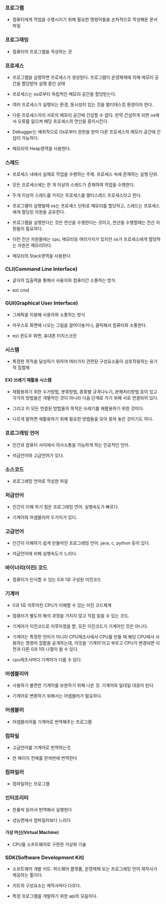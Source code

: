 ### 프로그램

* 컴퓨터에게 작업을 수행시키기 위해 필요한 명령어들을 순차적으로 작성해둔 문서파일

### 프로그래밍

* 컴퓨터의 프로그램을 작성하는 것

### 프로세스 

* 프로그램을 실행하면 프로세스가 생성된다. 프로그램이 운영체제에 의해 메모리 공간을 할당받아 실행 중인 상태

* 프로세스는 os로부터 독립적인 메모리 공간을 할당받는다.

* 여러 프로세스가 실행되는 환경, 동시성이 있는 것을 멀티태스킹 환경이라 한다.

* 다른 프로세스끼리 서로의 메모리 공간에 간섭할 수 없다. 만약 간섭하게 되면 os에서 오류를 일으켜 해당 프로세스의 연산을 중지시킨다.

* Debugger는 예외적으로 Os로부터 권한을 받아 다른 프로세스의 메모리 공간에 간섭이 가능하다.

* 메모리의 Heap영역을 사용한다.

### 스레드 

* 프로세스 내에서 실제로 작업을 수행하는 주체. 프로세스 속에 존재하는 실행 단위.

* 모든 프로세스에는 한 개 이상의 스레드가 존재하여 작업을 수행한다.

* 두개 이상의 스레드를 가지는 프로세스를 멀티스레드 프로세스라고 한다.

* 프로그램이 실행될때 os는 프로세스 단위로 메모리를 할당하고, 스레드는 프로세스에게 할당된 자원을 공유한다.

* 프로그램을 실행한다는 것은 연산을 수행한다는 것이고, 연산을 수행할때는 전산 자원들이 필요하다.

* 이런 전산 자원들에는 cpu, 메모리등 여러가지가 있지만 os가 프로세스에게 할당하는 자원은 메모리이다.

* 메모리의 Stack영역을 사용한다.

### CLI(Command Line Interface)

* 글자의 입출력을 통해서 사용자와 컴퓨터간 소통하는 방식

* ex) cmd

### GUI(Graphical User Interface)

* 그래픽을 이용해 사용자와 소통하는 방식

* 마우스로 화면에 나오는 그림을 끌어다놓거나, 클릭해서 컴퓨터와 소통한다.

* ex) 윈도우 화면, 휴대폰 터치스크린

### 시스템

* 특정한 목적을 달성하기 위하여 여러가지 관련된 구성요소들이 상호작용하는 유기적 집합체

#### EX) 쓰레기 재활용 시스템 

* 재활용하기 위한 수거방법, 분류방법, 종류별 규격나누기, 분해처리방법 등이 있고 각각의 방법들은 개별적인 것이 아니라 다음 단계로 가기 위해 서로 연결되어 있다.

* 그리고 이 모든 연결된 방법들의 목적은 쓰레기를 재활용하기 위한 것이다. 

* 다르게 말하면 재활용하기 위해 필요한 방법들을 모아 뭉쳐 놓은 것이기도 하다.

### 프로그래밍 언어 

* 인간과 컴퓨터 사이에서 의사소통을 가능하게 하는 인공적인 언어.

* 저급언어와 고급언어가 있다.

### 소스코드 

* 프로그래밍 언어로 작성한 파일

### 저급언어 

* 인간이 이해 하기 힘든 프로그래밍 언어. 실행속도가 빠르다.

* 기계어와 어셈블리어 두가지가 있다.

### 고급언어 

* 인간이 이해하기 쉽게 만들어진 프로그래밍 언어. java, c, python 등이 있다.

* 저급언어에 비해 실행속도가 느리다.

### 바이너리(이진) 코드 

* 컴퓨터가 인식할 수 있는 0과 1로 구성된 이진코드

### 기계어 

* 0과 1로 이루어진 CPU가 이해할 수 있는 이진 코드체계

* 컴퓨터가 별도의 해석 과정을 거치지 않고 직접 읽을 수 있는 코드.

* 기계어가 이진코드로 이루어졌을 뿐, 모든 이진코드가 기계어인 것은 아니다.

* 기계어는 특정한 언어가 아니라 CPU제조사에서 CPU를 만들 때 해당 CPU에서 사용하는 명령어 집합을 공개하는데, 이것을 '기계어'라고 부르고 CPU가 변경되면 이전과 다른 0과 1의 나열이 될 수 있다.

* cpu제조사마다 기계어가 다를 수 있다.

### 어셈블리어 

* 사용하기 불편한 기계어를 보완하기 위해 나온 것. 기계어와 일대일 대응이 된다.

* 기계어로 변환하기 위해서는 어셈블러가 필요하다.

### 어셈블러 

* 어셈블리어를 기계어로 번역해주는 프로그램

### 컴파일 

* 고급언어를 기계어로 번역하는것

* 한 페이지 전체를 한꺼번에 번역한다

### 컴파일러 

* 컴파일하는 프로그램

### 인터프리터

* 한줄씩 읽어서 번역해서 실행한다

* 성능면에서 컴파일러보다 느리다

#### 가상 머신(Virtual Machine)

* CPU를 소프트웨어로 구현한 가상화 기술

### SDK(Software Development Kit)

* 소프트웨어 개발 키트. 하드웨어 플랫폼, 운영체제 또는 프로그래밍 언어 제작사가 제공하는 툴이다.

* 키트의 구성요소는 제작사마다 다르다.

* 특정 프로그램을 개발하기 위한 api의 모음이다.

